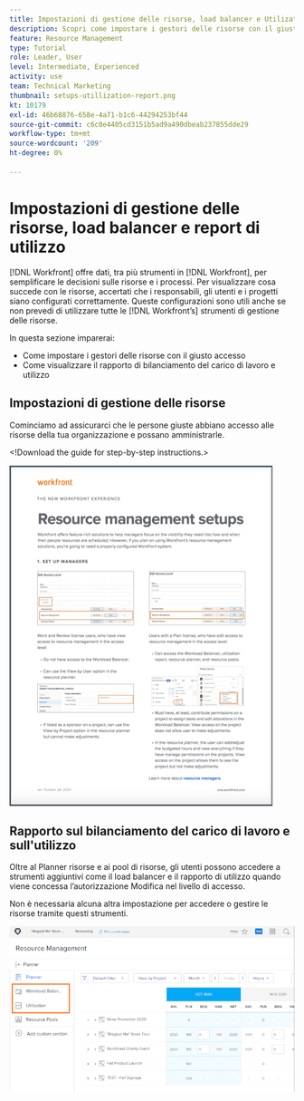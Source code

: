 ```yaml
---
title: Impostazioni di gestione delle risorse, load balancer e Utilizat... (i titoli non devono superare i 60 caratteri)
description: Scopri come impostare i gestori delle risorse con il giusto accesso e come visualizzare il rapporto di bilanciamento e utilizzo del carico di lavoro.
feature: Resource Management
type: Tutorial
role: Leader, User
level: Intermediate, Experienced
activity: use
team: Technical Marketing
thumbnail: setups-utillization-report.png
kt: 10179
exl-id: 46b68876-658e-4a71-b1c6-44294253bf44
source-git-commit: c6c0e4405cd3151b5ad9a490dbeab237855dde29
workflow-type: tm+mt
source-wordcount: '209'
ht-degree: 0%

---
```


# Impostazioni di gestione delle risorse, load balancer e report di utilizzo

[!DNL Workfront] offre dati, tra più strumenti in [!DNL Workfront], per semplificare le decisioni sulle risorse e i processi. Per visualizzare cosa succede con le risorse, accertati che i responsabili, gli utenti e i progetti siano configurati correttamente. Queste configurazioni sono utili anche se non prevedi di utilizzare tutte le [!DNL Workfront’s] strumenti di gestione delle risorse.

In questa sezione imparerai:

* Come impostare i gestori delle risorse con il giusto accesso
* Come visualizzare il rapporto di bilanciamento del carico di lavoro e utilizzo

## Impostazioni di gestione delle risorse

Cominciamo ad assicurarci che le persone giuste abbiano accesso alle risorse della tua organizzazione e possano amministrarle.

&lt;!Download the guide for step-by-step instructions.&gt;

![Gestione risorse imposta un pager](assets/rm_setup01.png)


## Rapporto sul bilanciamento del carico di lavoro e sull&#39;utilizzo

Oltre al Planner risorse e ai pool di risorse, gli utenti possono accedere a strumenti aggiuntivi come il load balancer e il rapporto di utilizzo quando viene concessa l’autorizzazione Modifica nel livello di accesso.

Non è necessaria alcuna altra impostazione per accedere o gestire le risorse tramite questi strumenti.

![Bilanciamento del carico di lavoro con rapporto di utilizzo](assets/rm_setup02.png)
